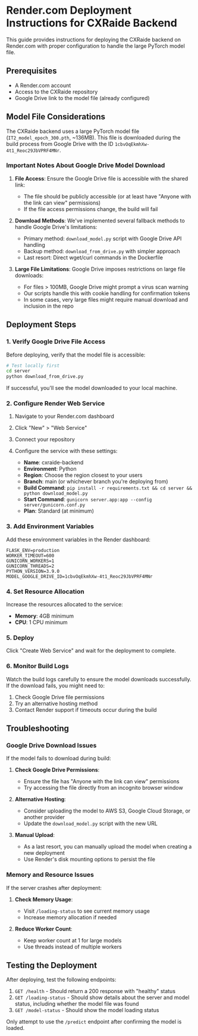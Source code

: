 # Render.com Deployment Instructions for CXRaide Backend

This guide provides instructions for deploying the CXRaide backend on Render.com with proper configuration to handle the large PyTorch model file.

## Prerequisites

- A Render.com account
- Access to the CXRaide repository
- Google Drive link to the model file (already configured)

## Model File Considerations

The CXRaide backend uses a large PyTorch model file (`IT2_model_epoch_300.pth`, ~136MB). This file is downloaded during the build process from Google Drive with the ID `1cbvOqEkmhXw-4t1_Reoc29JbVPRF4MNr`.

### Important Notes About Google Drive Model Download

1. **File Access**: Ensure the Google Drive file is accessible with the shared link:

   - The file should be publicly accessible (or at least have "Anyone with the link can view" permissions)
   - If the file access permissions change, the build will fail

2. **Download Methods**: We've implemented several fallback methods to handle Google Drive's limitations:

   - Primary method: `download_model.py` script with Google Drive API handling
   - Backup method: `download_from_drive.py` with simpler approach
   - Last resort: Direct wget/curl commands in the Dockerfile

3. **Large File Limitations**: Google Drive imposes restrictions on large file downloads:
   - For files > 100MB, Google Drive might prompt a virus scan warning
   - Our scripts handle this with cookie handling for confirmation tokens
   - In some cases, very large files might require manual download and inclusion in the repo

## Deployment Steps

### 1. Verify Google Drive File Access

Before deploying, verify that the model file is accessible:

```bash
# Test locally first
cd server
python download_from_drive.py
```

If successful, you'll see the model downloaded to your local machine.

### 2. Configure Render Web Service

1. Navigate to your Render.com dashboard
2. Click "New" > "Web Service"
3. Connect your repository
4. Configure the service with these settings:

   - **Name**: cxraide-backend
   - **Environment**: Python
   - **Region**: Choose the region closest to your users
   - **Branch**: main (or whichever branch you're deploying from)
   - **Build Command**: `pip install -r requirements.txt && cd server && python download_model.py`
   - **Start Command**: `gunicorn server.app:app --config server/gunicorn.conf.py`
   - **Plan**: Standard (at minimum)

### 3. Add Environment Variables

Add these environment variables in the Render dashboard:

```
FLASK_ENV=production
WORKER_TIMEOUT=600
GUNICORN_WORKERS=1
GUNICORN_THREADS=2
PYTHON_VERSION=3.9.0
MODEL_GOOGLE_DRIVE_ID=1cbvOqEkmhXw-4t1_Reoc29JbVPRF4MNr
```

### 4. Set Resource Allocation

Increase the resources allocated to the service:

- **Memory**: 4GB minimum
- **CPU**: 1 CPU minimum

### 5. Deploy

Click "Create Web Service" and wait for the deployment to complete.

### 6. Monitor Build Logs

Watch the build logs carefully to ensure the model downloads successfully. If the download fails, you might need to:

1. Check Google Drive file permissions
2. Try an alternative hosting method
3. Contact Render support if timeouts occur during the build

## Troubleshooting

### Google Drive Download Issues

If the model fails to download during build:

1. **Check Google Drive Permissions**:

   - Ensure the file has "Anyone with the link can view" permissions
   - Try accessing the file directly from an incognito browser window

2. **Alternative Hosting**:

   - Consider uploading the model to AWS S3, Google Cloud Storage, or another provider
   - Update the `download_model.py` script with the new URL

3. **Manual Upload**:
   - As a last resort, you can manually upload the model when creating a new deployment
   - Use Render's disk mounting options to persist the file

### Memory and Resource Issues

If the server crashes after deployment:

1. **Check Memory Usage**:

   - Visit `/loading-status` to see current memory usage
   - Increase memory allocation if needed

2. **Reduce Worker Count**:
   - Keep worker count at 1 for large models
   - Use threads instead of multiple workers

## Testing the Deployment

After deploying, test the following endpoints:

1. `GET /health` - Should return a 200 response with "healthy" status
2. `GET /loading-status` - Should show details about the server and model status, including whether the model file was found
3. `GET /model-status` - Should show the model loading status

Only attempt to use the `/predict` endpoint after confirming the model is loaded.
